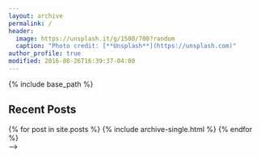 ```yaml
---
layout: archive
permalink: /
header:
  image: https://unsplash.it/g/1500/700?random
  caption: "Photo credit: [**Unsplash**](https://unsplash.com)"
author_profile: true
modified: 2016-08-26T16:39:37-04:00
---
```


{% include base_path %}

<div class="grid__wrapper">
  <h2>Recent Posts</h2>
  {% for post in site.posts %}
    {% include archive-single.html %}
  {% endfor %}
</div>

<!--{% include base_path %}-->

<!--<div class="grid__wrapper">-->
<!--  <h2>Recent Posts</h2>-->
<!--  {% for post in site.categories.articles %} <!--limit: 5 %}-->-->
<!--    {% include archive-single.html %}-->
<!--  {% endfor %}-->
<!--</div>-->

